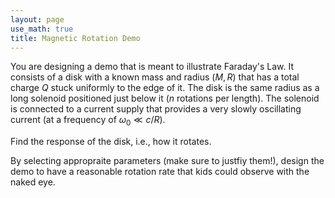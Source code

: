 ```yaml
---
layout: page
use_math: true
title: Magnetic Rotation Demo
---
```


You are designing a demo that is meant to illustrate Faraday's Law. It consists of a disk with a known mass and radius ($M,R$) that has a total charge $Q$ stuck uniformly to the edge of it. The disk is the same radius as a long solenoid positioned just below it ($n$ rotations per length). The solenoid is connected to a current supply that provides a very slowly oscillating current (at a frequency of $\omega_0 \ll c/R$).

Find the response of the disk, i.e., how it rotates.

By selecting appropraite parameters (make sure to justfiy them!), design the demo to have a reasonable rotation rate that kids could observe with the naked eye.
